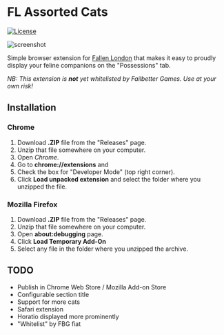 # FL Assorted Cats

[![License](https://img.shields.io/github/license/lensvol/fl-assorted-cats)](https://github.com/lensvol/fl-assorted-cats/blob/master/LICENSE)

![screenshot](https://raw.githubusercontent.com/lensvol/fl-assorted-cats/master/screenshot.png)

Simple browser extension for [Fallen London](https://www.fallenlondon.com/) that makes it easy to proudly display your feline companions on the "Possessions" tab.

_NB: This extension is **not** yet whitelisted by Failbetter Games. Use at your own risk!_ 

## Installation

### Chrome

1. Download **.ZIP** file from the "Releases" page.
2. Unzip that file somewhere on your computer. 
3. Open _Chrome_.
4. Go to **chrome://extensions** and 
5. Check the box for "Developer Mode" (top right corner).
6. Click **Load unpacked extension** and select the folder where you unzipped the file.

### Mozilla Firefox

1. Download **.ZIP** file from the "Releases" page.
2. Unzip that file somewhere on your computer. 
3. Open **about:debugging** page.
4. Click **Load Temporary Add-On**
5. Select any file in the folder where you unzipped the archive.

## TODO

* Publish in Chrome Web Store / Mozilla Add-on Store
* Configurable section title
* Support for more cats
* Safari extension
* Horatio displayed more prominently
* "Whitelist" by FBG fiat
